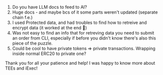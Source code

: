 1. Do you have LLM docs to feed to AI?
2. Huge docs - and maybe bcs of it some parts weren't updated (separate chain f.e.)
3. I used Protected data, and had troubles to find how to retreive and encrypt data (it worked at the end 🎉)
4. Was not easy to find an info that for retreving data you need to submit an order from CLI, especially if before you didn't know there's also this piece of the puzzle.
5. Could be cool to have private tokens => private transactions. Wrapping inside normal ERC20 to private one?

Thank you for all your patience and help! I was happy to know more about TEEs and iExec!